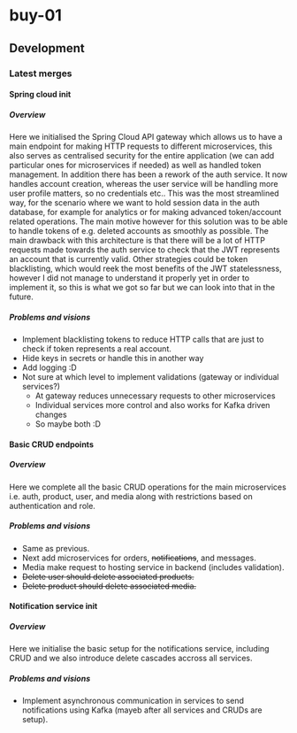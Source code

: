 # buy-01
## Development
### Latest merges
#### Spring cloud init
##### Overview
Here we initialised the Spring Cloud API gateway which allows us to have a main endpoint for making HTTP requests to different microservices, this also serves as centralised security for the entire application (we can add particular ones for microservices if needed) as well as handled token management.
In addition there has been a rework of the auth service. It now handles account creation, whereas the user service will be handling more user profile matters, so no credentials etc..
This was the most streamlined way, for the scenario where we want to hold session data in the auth database, for example for analytics or for making advanced token/account related operations.
The main motive however for this solution was to be able to handle tokens of e.g. deleted accounts as smoothly as possible. The main drawback with this architecture is that there will be a lot of HTTP requests made towards the auth service to check that the JWT represents an account that is currently valid.
Other strategies could be token blacklisting, which would reek the most benefits of the JWT statelessness, however I did not manage to understand it properly yet in order to implement it, so this is what we got so far but we can look into that in the future.
##### Problems and visions
- Implement blacklisting tokens to reduce HTTP calls that are just to check if token represents a real account.
- Hide keys in secrets or handle this in another way
- Add logging :D
- Not sure at which level to implement validations (gateway or individual services?)
  - At gateway reduces unnecessary requests to other microservices
  - Individual services more control and also works for Kafka driven changes
  - So maybe both :D
#### Basic CRUD endpoints
##### Overview
Here we complete all the basic CRUD operations for the main microservices i.e. auth, product, user, and media along with restrictions based on authentication and role.
##### Problems and visions
- Same as previous.
- Next add microservices for orders, ~~notifications~~, and messages.
- Media make request to hosting service in backend (includes validation).
- ~~Delete user should delete associated products.~~
- ~~Delete product should delete associated media.~~
#### Notification service init
##### Overview
Here we initialise the basic setup for the notifications service, including CRUD and we also introduce delete cascades accross all services.
##### Problems and visions
- Implement asynchronous communication in services to send notifications using Kafka (mayeb after all services and CRUDs are setup).
